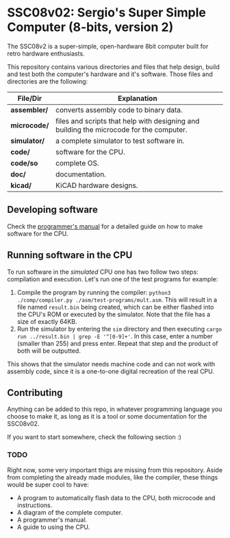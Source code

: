 # SSC08v02: Sergio's Super Simple Computer (8-bits, version 2)

The SSC08v2 is a super-simple, open-hardware 8bit computer built for retro hardware enthusiasts.

This repository contains various directories and files that help design, build and test both the computer's hardware and it's software. Those files and directories are the following:

| File/Dir | Explanation |
| --- | --- |
| **assembler/**            | converts assembly code to binary data. |
| **microcode/**            | files and scripts that help with designing and building the microcode for the computer. |
| **simulator/**            | a complete simulator to test software in. |
| **code/**                 | software for the CPU. |
| **code/so**               | complete OS. |
| **doc/**                  | documentation. |
| **kicad/**                | KiCAD hardware designs. |

## Developing software

Check the [programmer's manual](doc/programmers-manual.md) for a detailed guide on how to make software for the CPU.

## Running software in the CPU

To run software in the *simulated* CPU one has two follow two steps: compilation and execution. Let's run one of the test programs for example:

1. Compile the program by running the compiler: `python3 ./comp/compiler.py ./asm/test-programs/mult.asm`. This will result in a file named `result.bin` being created, which can be either flashed into the CPU's ROM or executed by the simulator. Note that the file has a size of exactly 64KB.
2. Run the simulator by entering the `sim` directory and then executing `cargo run ../result.bin | grep -E '^[0-9]+'`. In this case, enter a number (smaller than 255) and press enter. Repeat that step and the product of both will be outputted.

This shows that the simulator needs machine code and can not work with assembly code, since it is a one-to-one digital recreation of the real CPU.

## Contributing

Anything can be added to this repo, in whatever programming language you choose to make it, as long as it is a tool or some documentation for the SSC08v02.

If you want to start somewhere, check the following section :)

### TODO

Right now, some very important thigs are missing from this repository. Aside from completing the already made modules, like the compiler, these things would be super cool to have:

- A program to automatically flash data to the CPU, both microcode and instructions.
- A diagram of the complete computer.
- A programmer's manual.
- A guide to using the CPU.
